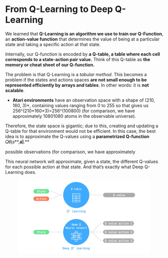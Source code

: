 # From Q-Learning to Deep Q-Learning

We learned that **Q-Learning is an algorithm we use to train our Q-Function**, an **action-value function** that determines the value of being at a particular state and taking a specific action at that state.

Internally, our Q-function is encoded by **a Q-table, a table where each cell corresponds to a state-action pair value.** Think of this Q-table as **the memory or cheat sheet of our Q-function.**

The problem is that Q-Learning is a _tabular method_. This becomes a problem if the states and actions spaces **are not small enough to be represented efficiently by arrays and tables**. In other words: it is **not scalable**.

* **Atari environments** have an observation space with a shape of (210, 160, 3)\*, containing values ranging from 0 to 255 so that gives us 256^(210×160×3)=256^(100800) (for comparison, we have approximately 10801080 atoms in the observable universe).

Therefore, the state space is gigantic; due to this, creating and updating a Q-table for that environment would not be efficient. In this case, the best idea is to approximate the Q-values using a **parametrized Q-function** 𝑄𝜃⟮𝑠**,**𝑎⟯**.**

possible observations (for comparison, we have approximately

This neural network will approximate, given a state, the different Q-values for each possible action at that state. And that’s exactly what Deep Q-Learning does.

<figure><img src="../assets/deep.jpg" alt=""><figcaption></figcaption></figure>

